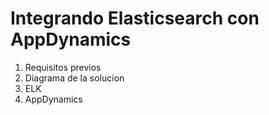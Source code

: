 # Integrando Elasticsearch con AppDynamics

1. Requisitos previos
2. Diagrama de la solucion
3. ELK
4. AppDynamics






